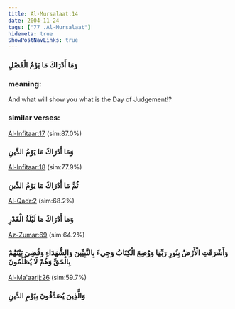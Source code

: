 ```yaml
---
title: Al-Mursalaat:14
date: 2004-11-24
tags: ["77 .Al-Mursalaat"]
hidemeta: true 
ShowPostNavLinks: true 
---
```

### وَمَا أَدْرَاكَ مَا يَوْمُ الْفَصْلِ
### meaning: 
And what will show you what is the Day of Judgement!?
### similar verses: 

[Al-Infitaar:17](/82/17) (sim:87.0%)

### وَمَا أَدْرَاكَ مَا يَوْمُ الدِّينِ

[Al-Infitaar:18](/82/18) (sim:77.9%)

### ثُمَّ مَا أَدْرَاكَ مَا يَوْمُ الدِّينِ

[Al-Qadr:2](/97/2) (sim:68.2%)

### وَمَا أَدْرَاكَ مَا لَيْلَةُ الْقَدْرِ

[Az-Zumar:69](/39/69) (sim:64.2%)

### وَأَشْرَقَتِ الْأَرْضُ بِنُورِ رَبِّهَا وَوُضِعَ الْكِتَابُ وَجِيءَ بِالنَّبِيِّينَ وَالشُّهَدَاءِ وَقُضِيَ بَيْنَهُمْ بِالْحَقِّ وَهُمْ لَا يُظْلَمُونَ

[Al-Ma'aarij:26](/70/26) (sim:59.7%)

### وَالَّذِينَ يُصَدِّقُونَ بِيَوْمِ الدِّينِ
